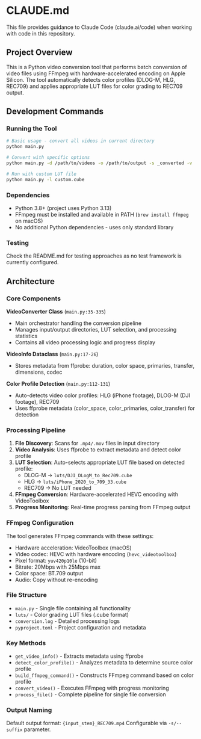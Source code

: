 # CLAUDE.md

This file provides guidance to Claude Code (claude.ai/code) when working with code in this repository.

## Project Overview

This is a Python video conversion tool that performs batch conversion of video files using FFmpeg with hardware-accelerated encoding on Apple Silicon. The tool automatically detects color profiles (DLOG-M, HLG, REC709) and applies appropriate LUT files for color grading to REC709 output.

## Development Commands

### Running the Tool
```bash
# Basic usage - convert all videos in current directory
python main.py

# Convert with specific options
python main.py -d /path/to/videos -o /path/to/output -s _converted -v

# Run with custom LUT file
python main.py -l custom.cube
```

### Dependencies
- Python 3.8+ (project uses Python 3.13)
- FFmpeg must be installed and available in PATH (`brew install ffmpeg` on macOS)
- No additional Python dependencies - uses only standard library

### Testing
Check the README.md for testing approaches as no test framework is currently configured.

## Architecture

### Core Components

**VideoConverter Class** (`main.py:35-335`)
- Main orchestrator handling the conversion pipeline
- Manages input/output directories, LUT selection, and processing statistics
- Contains all video processing logic and progress display

**VideoInfo Dataclass** (`main.py:17-26`)
- Stores metadata from ffprobe: duration, color space, primaries, transfer, dimensions, codec

**Color Profile Detection** (`main.py:112-131`)
- Auto-detects video color profiles: HLG (iPhone footage), DLOG-M (DJI footage), REC709
- Uses ffprobe metadata (color_space, color_primaries, color_transfer) for detection

### Processing Pipeline

1. **File Discovery**: Scans for `.mp4/.mov` files in input directory
2. **Video Analysis**: Uses ffprobe to extract metadata and detect color profile
3. **LUT Selection**: Auto-selects appropriate LUT file based on detected profile:
   - DLOG-M → `luts/DJI_DLogM_to_Rec709.cube`
   - HLG → `luts/iPhone_2020_to_709_33.cube`
   - REC709 → No LUT needed
4. **FFmpeg Conversion**: Hardware-accelerated HEVC encoding with VideoToolbox
5. **Progress Monitoring**: Real-time progress parsing from FFmpeg output

### FFmpeg Configuration

The tool generates FFmpeg commands with these settings:
- Hardware acceleration: VideoToolbox (macOS)
- Video codec: HEVC with hardware encoding (`hevc_videotoolbox`)
- Pixel format: `yuv420p10le` (10-bit)
- Bitrate: 20Mbps with 25Mbps max
- Color space: BT.709 output
- Audio: Copy without re-encoding

### File Structure

- `main.py` - Single file containing all functionality
- `luts/` - Color grading LUT files (.cube format)
- `conversion.log` - Detailed processing logs
- `pyproject.toml` - Project configuration and metadata

### Key Methods

- `get_video_info()` - Extracts metadata using ffprobe
- `detect_color_profile()` - Analyzes metadata to determine source color profile
- `build_ffmpeg_command()` - Constructs FFmpeg command based on color profile
- `convert_video()` - Executes FFmpeg with progress monitoring
- `process_file()` - Complete pipeline for single file conversion

### Output Naming

Default output format: `{input_stem}_REC709.mp4`
Configurable via `-s/--suffix` parameter.